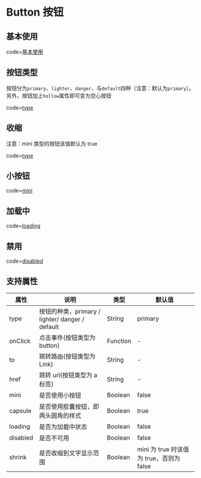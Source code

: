 # Button 按钮

## 基本使用

code=[基本使用](button)

## 按钮类型

按钮分为`primary`、`lighter`、`danger`、与`default`四种（注意：默认为`primary`）。另外，按钮加上`hollow`属性即可变为空心按钮

code=[type](button_type)

## 收缩

注意：mini 类型的按钮该值默认为 true

code=[type](button_shrink)

## 小按钮

code=[mini](button_mini)

## 加载中

code=[loading](button_loading)

## 禁用

code=[disabled](button_disabled)

## 支持属性

| 属性     | 说明                                            | 类型     | 默认值                                   |
| -------- | ----------------------------------------------- | -------- | ---------------------------------------- |
| type     | 按钮的种类，primary / lighter/ danger / default | String   | primary                                  |
| onClick  | 点击事件(按钮类型为 button)                     | Function | -                                        |
| to       | 跳转路由(按钮类型为 Link)                       | String   | -                                        |
| href     | 跳转 url(按钮类型为 a 标签)                     | String   | -                                        |
| mini     | 是否使用小按钮                                  | Boolean  | false                                    |
| capsule  | 是否使用胶囊按钮，即两头圆角的样式              | Boolean  | true                                     |
| loading  | 是否为加载中状态                                | Boolean  | false                                    |
| disabled | 是否不可用                                      | Boolean  | false                                    |
| shrink   | 是否收缩到文字显示范围                          | Boolean  | mini 为 true 时该值为 true，否则为 false |

